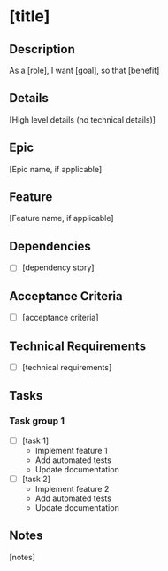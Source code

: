 # [title]

## Description

As a [role], I want [goal], so that [benefit]

## Details

[High level details (no technical details)]

## Epic

[Epic name, if applicable]

## Feature

[Feature name, if applicable]

## Dependencies

- [ ] [dependency story]

## Acceptance Criteria

- [ ] [acceptance criteria]

## Technical Requirements

- [ ] [technical requirements]

## Tasks

### Task group 1

- [ ] [task 1]
    - Implement feature 1
    - Add automated tests
    - Update documentation
- [ ] [task 2]
    - Implement feature 2
    - Add automated tests
    - Update documentation

## Notes

[notes]

